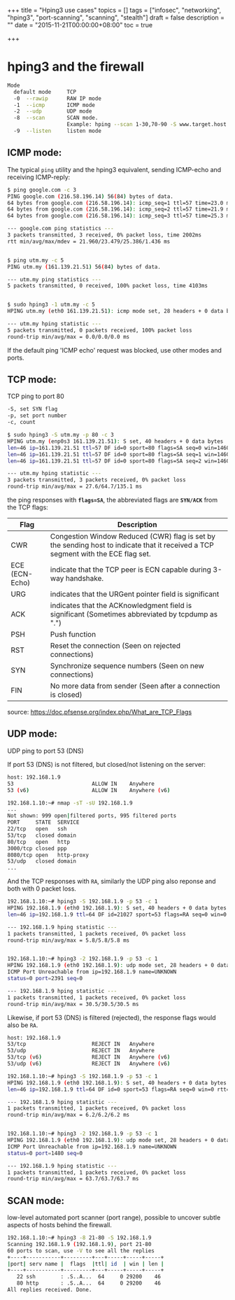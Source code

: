 +++
title = "Hping3 use cases"
topics = []
tags = ["infosec", "networking", "hping3", "port-scanning", "scanning", "stealth"]
draft = false 
description = ""
date = "2015-11-21T00:00:00+08:00"
toc = true

+++

# hping3 and the firewall
```bash
Mode
  default mode     TCP
  -0  --rawip      RAW IP mode
  -1  --icmp       ICMP mode
  -2  --udp        UDP mode
  -8  --scan       SCAN mode.
                   Example: hping --scan 1-30,70-90 -S www.target.host
  -9  --listen     listen mode
```
## ICMP mode:
The typical ```ping``` utility and the hping3 equivalent, sending ICMP-echo and receiving ICMP-reply:
```bash
$ ping google.com -c 3
PING google.com (216.58.196.14) 56(84) bytes of data.
64 bytes from google.com (216.58.196.14): icmp_seq=1 ttl=57 time=23.0 ms
64 bytes from google.com (216.58.196.14): icmp_seq=2 ttl=57 time=21.9 ms
64 bytes from google.com (216.58.196.14): icmp_seq=3 ttl=57 time=25.3 ms

--- google.com ping statistics ---
3 packets transmitted, 3 received, 0% packet loss, time 2002ms
rtt min/avg/max/mdev = 21.960/23.479/25.386/1.436 ms


$ ping utm.my -c 5
PING utm.my (161.139.21.51) 56(84) bytes of data.

--- utm.my ping statistics ---
5 packets transmitted, 0 received, 100% packet loss, time 4103ms


$ sudo hping3 -1 utm.my -c 5
HPING utm.my (eth0 161.139.21.51): icmp mode set, 28 headers + 0 data bytes

--- utm.my hping statistic ---
5 packets transmitted, 0 packets received, 100% packet loss
round-trip min/avg/max = 0.0/0.0/0.0 ms
```
If the default ping 'ICMP echo' request was blocked, use other modes and ports.


## TCP mode:
TCP ping to port 80
```bash
-S, set SYN flag
-p, set port number
-c, count

$ sudo hping3 -S utm.my -p 80 -c 3
HPING utm.my (enp0s3 161.139.21.51): S set, 40 headers + 0 data bytes
len=46 ip=161.139.21.51 ttl=57 DF id=0 sport=80 flags=SA seq=0 win=14600 rtt=27.6 ms
len=46 ip=161.139.21.51 ttl=57 DF id=0 sport=80 flags=SA seq=1 win=14600 rtt=31.4 ms
len=46 ip=161.139.21.51 ttl=57 DF id=0 sport=80 flags=SA seq=2 win=14600 rtt=135.1 ms

--- utm.my hping statistic ---
3 packets transmitted, 3 packets received, 0% packet loss
round-trip min/avg/max = 27.6/64.7/135.1 ms
```
the ping responses with **```flags=SA```**, the abbreviated flags are **```SYN/ACK```** from the TCP flags:

| Flag            | Description |
| ----            | ------------- |
| CWR             | Congestion Window Reduced (CWR) flag is set by the sending host to indicate that it received a TCP segment with the ECE flag set.|
| ECE (ECN-Echo)  | indicate that the TCP peer is ECN capable during 3-way handshake.|
| URG             | indicates that the URGent pointer field is significant|
| ACK             | indicates that the ACKnowledgment field is significant (Sometimes abbreviated by tcpdump as ".")|
| PSH             | Push function|
| RST             | Reset the connection (Seen on rejected connections)|
| SYN             | Synchronize sequence numbers (Seen on new connections)|
| FIN             | No more data from sender (Seen after a connection is closed)|
source: https://doc.pfsense.org/index.php/What_are_TCP_Flags


## UDP mode:
UDP ping to port 53 (DNS)

If port 53 (DNS) is not filtered, but closed/not listening on the server:
```bash
host: 192.168.1.9
53                         ALLOW IN    Anywhere                  
53 (v6)                    ALLOW IN    Anywhere (v6)             
```

```bash
192.168.1.10:~# nmap -sT -sU 192.168.1.9
...
Not shown: 999 open|filtered ports, 995 filtered ports
PORT     STATE  SERVICE
22/tcp   open   ssh
53/tcp   closed domain
80/tcp   open   http
3000/tcp closed ppp
8080/tcp open   http-proxy
53/udp   closed domain
...
```

And the TCP responses with ```RA```, similarly the UDP ping also reponse and both with 0 packet loss.
```bash
192.168.1.10:~# hping3 -S 192.168.1.9 -p 53 -c 1
HPING 192.168.1.9 (eth0 192.168.1.9): S set, 40 headers + 0 data bytes
len=46 ip=192.168.1.9 ttl=64 DF id=21027 sport=53 flags=RA seq=0 win=0 rtt=5.8 ms

--- 192.168.1.9 hping statistic ---
1 packets transmitted, 1 packets received, 0% packet loss
round-trip min/avg/max = 5.8/5.8/5.8 ms


192.168.1.10:~# hping3 -2 192.168.1.9 -p 53 -c 1
HPING 192.168.1.9 (eth0 192.168.1.9): udp mode set, 28 headers + 0 data bytes
ICMP Port Unreachable from ip=192.168.1.9 name=UNKNOWN   
status=0 port=2391 seq=0

--- 192.168.1.9 hping statistic ---
1 packets transmitted, 1 packets received, 0% packet loss
round-trip min/avg/max = 30.5/30.5/30.5 ms
```


Likewise, if port 53 (DNS) is filtered (rejected), the response flags would also be ```RA```.
```bash
host: 192.168.1.9
53/tcp                     REJECT IN   Anywhere                  
53/udp                     REJECT IN   Anywhere                  
53/tcp (v6)                REJECT IN   Anywhere (v6)             
53/udp (v6)                REJECT IN   Anywhere (v6)
```

```bash
192.168.1.10:~# hping3 -S 192.168.1.9 -p 53 -c 1
HPING 192.168.1.9 (eth0 192.168.1.9): S set, 40 headers + 0 data bytes
len=46 ip=192.168.1.9 ttl=64 DF id=0 sport=53 flags=RA seq=0 win=0 rtt=6.2 ms

--- 192.168.1.9 hping statistic ---
1 packets transmitted, 1 packets received, 0% packet loss
round-trip min/avg/max = 6.2/6.2/6.2 ms


192.168.1.10:~# hping3 -2 192.168.1.9 -p 53 -c 1
HPING 192.168.1.9 (eth0 192.168.1.9): udp mode set, 28 headers + 0 data bytes
ICMP Port Unreachable from ip=192.168.1.9 name=UNKNOWN   
status=0 port=1480 seq=0

--- 192.168.1.9 hping statistic ---
1 packets transmitted, 1 packets received, 0% packet loss
round-trip min/avg/max = 63.7/63.7/63.7 ms
```

## SCAN mode:
low-level automated port scanner (port range), possible to uncover subtle aspects of hosts behind the firewall.
```bash
192.168.1.10:~# hping3 -8 21-80 -S 192.168.1.9
Scanning 192.168.1.9 (192.168.1.9), port 21-80
60 ports to scan, use -V to see all the replies
+----+-----------+---------+---+-----+-----+-----+
|port| serv name |  flags  |ttl| id  | win | len |
+----+-----------+---------+---+-----+-----+-----+
   22 ssh        : .S..A...  64     0 29200    46
   80 http       : .S..A...  64     0 29200    46
All replies received. Done.
```
